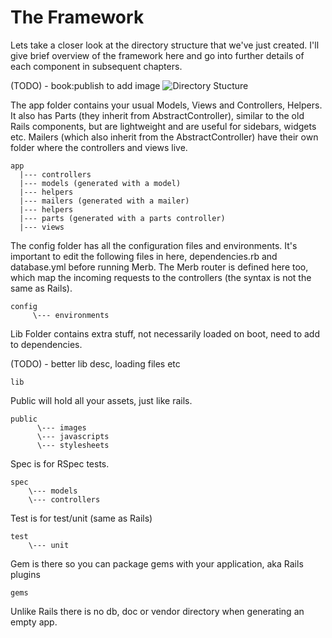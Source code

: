 # The Framework

Lets take a closer look at the directory structure that we've just created. I'll give brief overview of the framework here and go into further details of each component in subsequent chapters.

(TODO) - book:publish to add image
![Directory Stucture](dir.jpg)

The app folder contains your usual Models, Views and Controllers, Helpers. It also has Parts (they inherit from AbstractController), similar to the old Rails components, but are lightweight and are useful for sidebars, widgets etc. Mailers (which also inherit from the AbstractController) have their own folder where the controllers and views live. 

    app
      |--- controllers
      |--- models (generated with a model)
      |--- helpers
      |--- mailers (generated with a mailer)
      |--- helpers
      |--- parts (generated with a parts controller)
      |--- views

The config folder has all the configuration files and environments. It's important to edit the following files in here, dependencies.rb and database.yml before running Merb. The Merb router is defined here too, which map the incoming requests to the controllers (the syntax is not the same as Rails). 

    config
         \--- environments

Lib Folder contains extra stuff, not necessarily loaded on boot, need to add to dependencies. 

(TODO) - better lib desc, loading files etc
    
    lib
    
Public will hold all your assets, just like rails. 
    
    public
          \--- images
          \--- javascripts
          \--- stylesheets
    
Spec is for RSpec tests.
    
    spec
        \--- models
        \--- controllers
    
Test is for test/unit (same as Rails)
    
    test
        \--- unit
        
Gem is there so you can package gems with your application, aka Rails plugins
    
    gems
    
 
Unlike Rails there is no db, doc or vendor directory when generating an empty app.